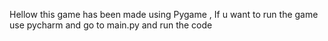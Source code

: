 Hellow this game has been made using Pygame , If u want to run the game use pycharm and go to main.py and run the code 